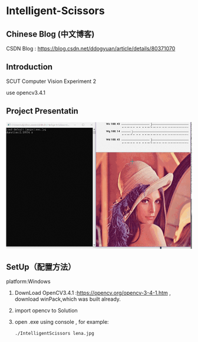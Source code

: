 # Intelligent-Scissors

## Chinese Blog (中文博客)

CSDN Blog : https://blog.csdn.net/ddogyuan/article/details/80371070



## Introduction

SCUT Computer Vision Experiment 2

use opencv3.4.1



## Project Presentatin
![image](https://github.com/PupYuan/Intelligent-Scissors/blob/master/images/Project%20Presentation.gif)




## SetUp（配置方法）

platform:Windows

1. DownLoad OpenCV3.4.1 :https://opencv.org/opencv-3-4-1.htm , download winPack,which was built already.

2. import opencv to Solution 

3. open .exe using console , for example: 

   ```
   ./IntelligentScissors lena.jpg
   ```



